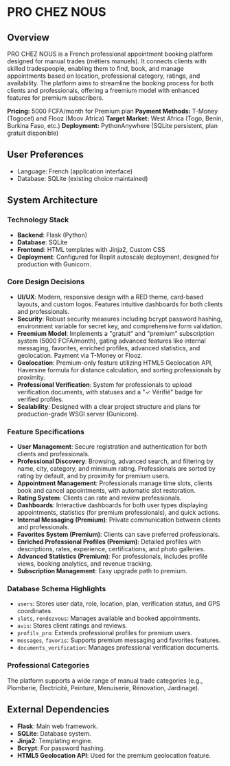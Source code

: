 # PRO CHEZ NOUS

## Overview
PRO CHEZ NOUS is a French professional appointment booking platform designed for manual trades (métiers manuels). It connects clients with skilled tradespeople, enabling them to find, book, and manage appointments based on location, professional category, ratings, and availability. The platform aims to streamline the booking process for both clients and professionals, offering a freemium model with enhanced features for premium subscribers.

**Pricing:** 5000 FCFA/month for Premium plan
**Payment Methods:** T-Money (Togocel) and Flooz (Moov Africa)
**Target Market:** West Africa (Togo, Benin, Burkina Faso, etc.)
**Deployment:** PythonAnywhere (SQLite persistent, plan gratuit disponible)

## User Preferences
- Language: French (application interface)
- Database: SQLite (existing choice maintained)

## System Architecture

### Technology Stack
- **Backend**: Flask (Python)
- **Database**: SQLite
- **Frontend**: HTML templates with Jinja2, Custom CSS
- **Deployment**: Configured for Replit autoscale deployment, designed for production with Gunicorn.

### Core Design Decisions
- **UI/UX**: Modern, responsive design with a RED theme, card-based layouts, and custom logos. Features intuitive dashboards for both clients and professionals.
- **Security**: Robust security measures including bcrypt password hashing, environment variable for secret key, and comprehensive form validation.
- **Freemium Model**: Implements a "gratuit" and "premium" subscription system (5000 FCFA/month), gating advanced features like internal messaging, favorites, enriched profiles, advanced statistics, and geolocation. Payment via T-Money or Flooz.
- **Geolocation**: Premium-only feature utilizing HTML5 Geolocation API, Haversine formula for distance calculation, and sorting professionals by proximity.
- **Professional Verification**: System for professionals to upload verification documents, with statuses and a "✓ Vérifié" badge for verified profiles.
- **Scalability**: Designed with a clear project structure and plans for production-grade WSGI server (Gunicorn).

### Feature Specifications
- **User Management**: Secure registration and authentication for both clients and professionals.
- **Professional Discovery**: Browsing, advanced search, and filtering by name, city, category, and minimum rating. Professionals are sorted by rating by default, and by proximity for premium users.
- **Appointment Management**: Professionals manage time slots, clients book and cancel appointments, with automatic slot restoration.
- **Rating System**: Clients can rate and review professionals.
- **Dashboards**: Interactive dashboards for both user types displaying appointments, statistics (for premium professionals), and quick actions.
- **Internal Messaging (Premium)**: Private communication between clients and professionals.
- **Favorites System (Premium)**: Clients can save preferred professionals.
- **Enriched Professional Profiles (Premium)**: Detailed profiles with descriptions, rates, experience, certifications, and photo galleries.
- **Advanced Statistics (Premium)**: For professionals, includes profile views, booking analytics, and revenue tracking.
- **Subscription Management**: Easy upgrade path to premium.

### Database Schema Highlights
- `users`: Stores user data, role, location, plan, verification status, and GPS coordinates.
- `slots`, `rendezvous`: Manages available and booked appointments.
- `avis`: Stores client ratings and reviews.
- `profils_pro`: Extends professional profiles for premium users.
- `messages`, `favoris`: Supports premium messaging and favorites features.
- `documents_verification`: Manages professional verification documents.

### Professional Categories
The platform supports a wide range of manual trade categories (e.g., Plomberie, Électricité, Peinture, Menuiserie, Rénovation, Jardinage).

## External Dependencies
- **Flask**: Main web framework.
- **SQLite**: Database system.
- **Jinja2**: Templating engine.
- **Bcrypt**: For password hashing.
- **HTML5 Geolocation API**: Used for the premium geolocation feature.